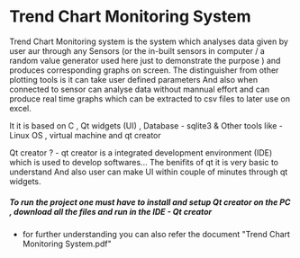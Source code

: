 # Trend Chart Monitoring System 

Trend Chart Monitoring system is the system which analyses data given by user aur through any Sensors (or the in-built sensors in computer / a random value generator used here just to demonstrate the purpose ) and produces corresponding graphs on screen.
The distinguisher from other plotting tools is it can take user defined parameters
And also when connected to sensor can analyse data without mannual effort and can produce real time graphs which can be extracted to csv files to later use on excel.

It it is based on 
C , Qt widgets (UI) , Database - sqlite3 & Other tools like - Linux OS , virtual machine and qt creator

Qt creator ? - qt creator is a integrated development environment (IDE) which is used to develop softwares...
The benifits of qt it is very basic to understand
And also user can make UI within couple of minutes through qt widgets.

##### To run the project one must have to install and setup Qt creator on the PC , download all the files and run in the IDE - Qt creator
- for further understanding you can also refer the document "Trend Chart Monitoring System.pdf"
